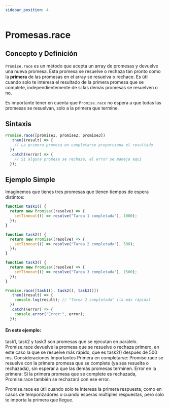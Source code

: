 ```yaml
---
sidebar_position: 4
---
```

# Promesas.race




## Concepto y Definición

`Promise.race` es un método que acepta un array de promesas y devuelve una nueva promesa. Esta promesa se resuelve o rechaza tan pronto como la **primera** de las promesas en el array se resuelva o rechace. Es útil cuando solo te interesa el resultado de la primera promesa que se complete, independientemente de si las demás promesas se resuelven o no.

Es importante tener en cuenta que `Promise.race` no espera a que todas las promesas se resuelvan, solo a la primera que termine.

## Sintaxis

```js
Promise.race([promise1, promise2, promise3])
  .then((result) => {
    // La primera promesa en completarse proporciona el resultado
  })
  .catch((error) => {
    // Si alguna promesa se rechaza, el error se maneja aquí
  });
  ```
## Ejemplo Simple
Imaginemos que tienes tres promesas que tienen tiempos de espera distintos:

```js
function task1() {
  return new Promise((resolve) => {
    setTimeout(() => resolve("Tarea 1 completada"), 1000);
  });
}

function task2() {
  return new Promise((resolve) => {
    setTimeout(() => resolve("Tarea 2 completada"), 500);
  });
}

function task3() {
  return new Promise((resolve) => {
    setTimeout(() => resolve("Tarea 3 completada"), 1500);
  });
}

Promise.race([task1(), task2(), task3()])
  .then((result) => {
    console.log(result); // "Tarea 2 completada" (la más rápida)
  })
  .catch((error) => {
    console.error("Error:", error);
  });
  ```
#### En este ejemplo:

task1, task2 y task3 son promesas que se ejecutan en paralelo.
Promise.race devuelve la promesa que se resuelve o rechaza primero, en este caso la que se resuelve más rápido, que es task2() después de 500 ms.
Consideraciones Importantes
Primera en completarse: Promise.race se resuelve con la primera promesa que se complete (ya sea resuelta o rechazada), sin esperar a que las demás promesas terminen.
Error en la primera: Si la primera promesa que se complete es rechazada, Promise.race también se rechazará con ese error.

Promise.race es útil cuando solo te interesa la primera respuesta, como en casos de temporizadores o cuando esperas múltiples respuestas, pero solo te importa la primera que llegue.